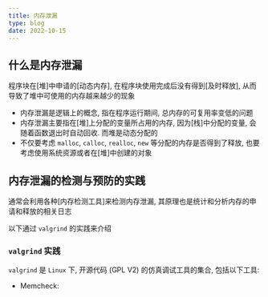 ```yaml
---
title: 内存泄漏
type: blog
date: 2022-10-15
---
```


## 什么是内存泄漏

程序块在[堆]中申请的[动态内存], 在程序块使用完成后没有得到[及时释放], 从而导致了堆中可使用的内存越来越少的现象

- 内存泄漏是逻辑上的概念, 指在程序运行期间, 总内存的可复用率变低的问题
- 内存泄漏主要指在[堆]上分配的变量所占用的内存, 因为[栈]中分配的变量, 会随着函数退出时自动回收. 而堆是动态分配的
- 不仅要考虑 `malloc`, `calloc`, `realloc`, `new` 等分配的内存是否得到了释放, 也要考虑使用系统资源或者在[堆]中创建的对象

## 内存泄漏的检测与预防的实践

通常会利用各种[内存检测工具]来检测内存泄漏, 其原理也是统计和分析内存的申请和释放的相关日志

以下通过 `valgrind` 的实践来介绍

### `valgrind` 实践

`valgrind` 是 `Linux` 下, 开源代码 (GPL V2) 的仿真调试工具的集合, 包括以下工具:

- Memcheck: